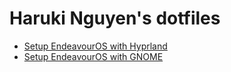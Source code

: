 # Haruki Nguyen's dotfiles

- [Setup EndeavourOS with Hyprland](./wiki/EndeavourOS-Hyprland.md)
- [Setup EndeavourOS with GNOME](./wiki/EndeavourOS-GNOME.md)
